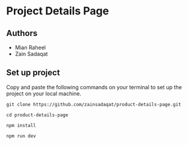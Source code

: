 # Project Details Page             
       
## Authors      
- Mian Raheel               
- Zain Sadaqat             
  
## Set up project       
Copy and paste the following commands on your terminal to set up the project on your local machine.  
 
```
git clone https://github.com/zainsadaqat/product-details-page.git 
```

```
cd product-details-page
```

```
npm install
```

```
npm run dev
```
